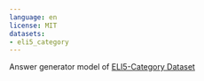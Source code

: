 ```yaml
---
language: en
license: MIT
datasets:
- eli5_category
---
```


Answer generator model of [ELI5-Category Dataset](https://celeritasml.netlify.app/posts/2021-12-01-eli5c/)